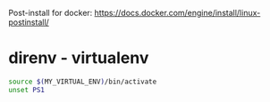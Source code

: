 Post-install for docker: https://docs.docker.com/engine/install/linux-postinstall/


# direnv - virtualenv
```bash
source $(MY_VIRTUAL_ENV)/bin/activate
unset PS1
```
